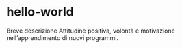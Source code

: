 # hello-world
Breve descrizione
Attitudine positiva, volontà e motivazione nell’apprendimento di nuovi programmi.

